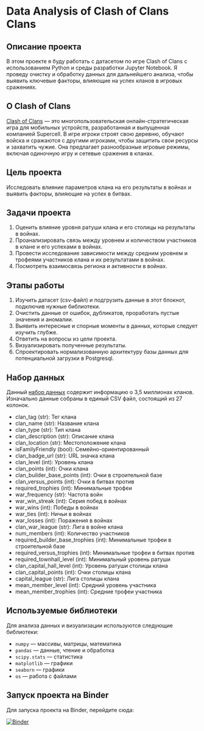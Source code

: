 # Data Analysis of Clash of Clans Clans

## Описание проекта

В этом проекте я буду работать с датасетом по игре Clash of Clans с использованием  Python и среды разработки Jupyter Notebook. Я проведу очистку и обработку данных для дальнейшего анализа, чтобы выявить ключевые факторы, влияющие на успех кланов в игровых сражениях.

## О Clash of Clans

[Clash of Clans](https://clashofclans.fandom.com/wiki/Clash_of_Clans_Wiki) — это многопользовательская онлайн-стратегическая игра для мобильных устройств, разработанная и выпущенная компанией Supercell. В игре игроки строят свою деревню, обучают войска и сражаются с другими игроками, чтобы защитить свои ресурсы и захватить чужие. Она предлагает разнообразные игровые режимы, включая одиночную игру и сетевые сражения в кланах.

## Цель проекта

Исследовать влияние параметров клана на его результаты в войнах и выявить факторы, влияющие на успех в битвах.

## Задачи проекта

1. Оценить влияние уровня ратуши клана и его столицы на результаты в войнах.
2. Проанализировать связь между уровнем и количеством участников в клане и его успехами в войнах.
3. Провести исследование зависимости между средним уровнем и трофеями участников клана и их результатами в войнах.
4. Посмотреть взаимосвязь региона и активности в войнах.

## Этапы работы

1. Изучить датасет (csv-файл) и подгрузить данные в этот блокнот, подключив нужные библиотеки.
2. Очистить данные от ошибок, дубликатов, проработать пустые значения и аномалии.
3. Выявить интересные и спорные моменты в данных, которые следует изучить глубже.
4. Ответить на вопросы из цели проекта.
5. Визуализировать полученные результаты.
6. Спроектировать нормализованную архитектуру базы данных для потенциальной загрузки в Postgresql.

## Набор данных

Данный [набор данных](https://www.kaggle.com/datasets/asaniczka/clash-of-clans-clans-dataset-2023-3-5m-clans/data) содержит информацию о 3,5 миллионах кланов. Изначально данные собраны в единый CSV файл, состоящий из 27 колонок.

* clan_tag (str): Тег клана
* clan_name (str): Название клана
* clan_type (str): Тип клана
* clan_description (str): Описание клана
* clan_location (str): Местоположение клана
* isFamilyFriendly (bool): Семейно-ориентированный
* clan_badge_url (str): URL значка клана
* clan_level (int): Уровень клана
* clan_points (int): Очки клана
* clan_builder_base_points (int): Очки в строительной базе
* clan_versus_points (int): Очки в битвах против
* required_trophies (int): Минимальные трофеи
* war_frequency (str): Частота войн
* war_win_streak (int): Серия побед в войнах
* war_wins (int): Победы в войнах
* war_ties (int): Ничьи в войнах
* war_losses (int): Поражения в войнах
* clan_war_league (str): Лига в войне клана
* num_members (int): Количество участников
* required_builder_base_trophies (int): Минимальные трофеи в строительной базе
* required_versus_trophies (int): Минимальные трофеи в битвах против
* required_townhall_level (int): Минимальный уровень ратуши
* clan_capital_hall_level (int): Уровень ратуши столицы клана
* clan_capital_points (int): Очки столицы клана
* capital_league (str): Лига столицы клана
* mean_member_level (int): Средний уровень участника
* mean_member_trophies (int): Средние трофеи участника

## Используемые библиотеки

Для анализа данных и визуализации используются следующие библиотеки:

- `numpy` — массивы, матрицы, математика
- `pandas` — данные, чтение и обработка
- `scipy.stats` — статистика
- `matplotlib` — графики
- `seaborn` — графики
- `os` — работа с файлами

## Запуск проекта на Binder

Для запуска проекта на Binder, перейдите сюда:

[![Binder](https://mybinder.org/badge_logo.svg)](https://mybinder.org/v2/gh/april8moon/ClashOfClans_analysis/tree/develop/HEAD?urlpath=http%3A%2F%2Flocalhost%3A8888%2Fnotebooks%2FClash%2520of%2520Clans.ipynb)
